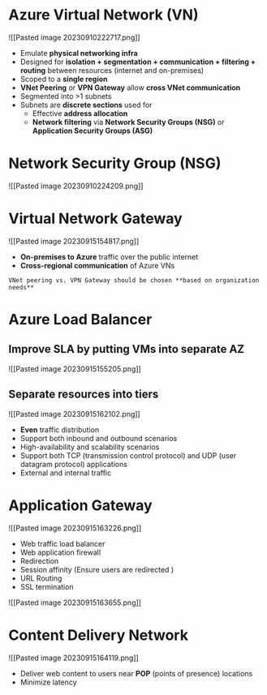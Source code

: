 
# Azure Virtual Network (VN)

![[Pasted image 20230910222717.png]]

- Emulate **physical networking infra**
- Designed for **isolation + segmentation + communication + filtering + routing** between resources (internet and on-premises)
- Scoped to a **single region**
- **VNet Peering** or **VPN Gateway** allow **cross VNet communication**
- Segmented into >1 subnets
- Subnets are **discrete sections** used for
	- Effective **address allocation**
	- **Network filtering** via **Network Security Groups (NSG)** or **Application Security Groups (ASG)**

# Network Security Group (NSG)

![[Pasted image 20230910224209.png]]


# Virtual Network Gateway

![[Pasted image 20230915154817.png]]

- **On-premises to Azure** traffic over the public internet
- **Cross-regional communication** of Azure VNs

```ad-note
VNet peering vs. VPN Gateway should be chosen **based on organization needs**

```

# Azure Load Balancer
## Improve SLA by putting VMs into separate AZ

![[Pasted image 20230915155205.png]]

## Separate resources into tiers

![[Pasted image 20230915162102.png]]

- **Even** traffic distribution
- Support both inbound and outbound scenarios
- High-availability and scalability scenarios
- Support both TCP (transmission control protocol) and UDP (user datagram protocol) applications
- External and internal traffic

# Application Gateway

![[Pasted image 20230915163226.png]]

- Web traffic load balancer
- Web application firewall
- Redirection
- Session affinity (Ensure users are redirected )
- URL Routing
- SSL termination

![[Pasted image 20230915163655.png]]


# Content Delivery Network

![[Pasted image 20230915164119.png]]

- Deliver web content to users near **POP** (points of presence) locations
- Minimize latency